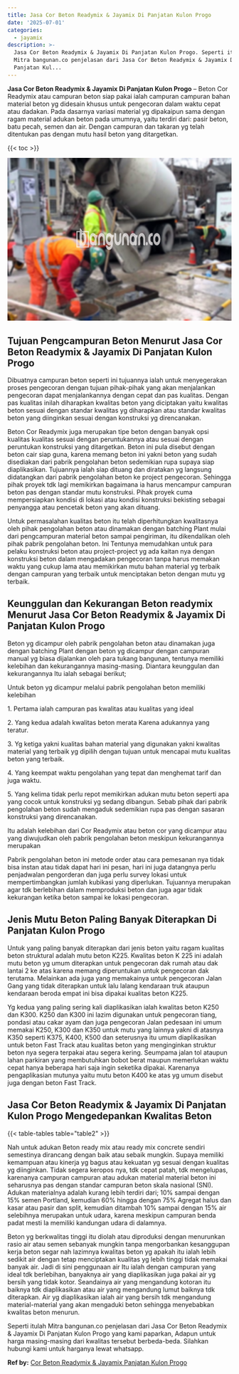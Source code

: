 ```yaml
---
title: Jasa Cor Beton Readymix & Jayamix Di Panjatan Kulon Progo
date: '2025-07-01'
categories:
  - jayamix
description: >-
  Jasa Cor Beton Readymix & Jayamix Di Panjatan Kulon Progo. Seperti itulah
  Mitra bangunan.co penjelasan dari Jasa Cor Beton Readymix & Jayamix Di
  Panjatan Kul...
---
```


**Jasa Cor Beton Readymix & Jayamix Di Panjatan Kulon Progo** – Beton Cor Readymix atau campuran beton siap pakai ialah campuran campuran bahan material beton yg didesain khusus untuk pengecoran dalam waktu cepat atau dadakan. Pada dasarnya variasi material yg dipakaipun sama dengan ragam material adukan beton pada umumnya, yaitu terdiri dari: pasir beton, batu pecah, semen dan air. Dengan campuran dan takaran yg telah ditentukan pas dengan mutu hasil beton yang ditargetkan.

{{< toc >}}

![Jasa Cor Beton Readymix & Jayamix Di Panjatan Kulon Progo](/images/jasa-cor-readymix-22.png)

## Tujuan Pengcampuran Beton Menurut Jasa Cor Beton Readymix & Jayamix Di Panjatan Kulon Progo

Dibuatnya campuran beton seperti ini tujuannya ialah untuk menyegerakan proses pengecoran dengan tujuan pihak-pihak yang akan menjalankan pengecoran dapat menjalankannya dengan cepat dan pas kualitas. Dengan pas kualitas inilah diharapkan kwalitas beton yang diciptakan yaitu kwalitas beton sesuai dengan standar kwalitas yg diharapkan atau standar kwalitas beton yang diinginkan sesuai dengan konstruksi yg direncanakan.

Beton Cor Readymix juga merupakan tipe beton dengan banyak opsi kualitas kualitas sesuai dengan peruntukannya atau sesuai dengan peruntukan konstruksi yang ditargetkan. Beton ini pula disebut dengan beton cair siap guna, karena memang beton ini yakni beton yang sudah disediakan dari pabrik pengolahan beton sedemikian rupa supaya siap diaplikasikan. Tujuannya ialah siap dituang dan diratakan yg langsung didatangkan dari pabrik pengolahan beton ke project pengecoran. Sehingga pihak proyek tdk lagi memikirkan bagaimana ia harus mencampur campuran beton pas dengan standar mutu konstruksi. Pihak proyek cuma mempersiapkan kondisi di lokasi atau kondisi konstruksi bekisting sebagai penyangga atau pencetak beton yang akan dituang.

Untuk permasalahan kualitas beton itu telah diperhitungkan kwalitasnya oleh pihak pengolahan beton atau dinamakan dengan batching Plant mulai dari pengcampuran material beton sampai pengiriman, itu dikendalikan oleh pihak pabrik pengolahan beton. Ini Tentunya memudahkan untuk para pelaku konstruksi beton atau project-project yg ada kaitan nya dengan konstruksi beton dalam mengadakan pengecoran tanpa harus memakan waktu yang cukup lama atau memikirkan mutu bahan material yg terbaik dengan campuran yang terbaik untuk menciptakan beton dengan mutu yg terbaik.

## Keunggulan dan Kekurangan Beton readymix Menurut Jasa Cor Beton Readymix & Jayamix Di Panjatan Kulon Progo

Beton yg dicampur oleh pabrik pengolahan beton atau dinamakan juga dengan batching Plant dengan beton yg dicampur dengan campuran manual yg biasa dijalankan oleh para tukang bangunan, tentunya memiliki kelebihan dan kekurangannya masing-masing. Diantara keunggulan dan kekurangannya Itu ialah sebagai berikut;

Untuk beton yg dicampur melalui pabrik pengolahan beton memiliki kelebihan

1\. Pertama ialah campuran pas kwalitas atau kualitas yang ideal

2\. Yang kedua adalah kwalitas beton merata Karena adukannya yang teratur.

3\. Yg ketiga yakni kualitas bahan material yang digunakan yakni kwalitas material yang terbaik yg dipilih dengan tujuan untuk mencapai mutu kualitas beton yang terbaik.

4\. Yang keempat waktu pengolahan yang tepat dan menghemat tarif dan juga waktu.

5\. Yang kelima tidak perlu repot memikirkan adukan mutu beton seperti apa yang cocok untuk konstruksi yg sedang dibangun. Sebab pihak dari pabrik pengolahan beton sudah mengaduk sedemikian rupa pas dengan sasaran konstruksi yang direncanakan.

Itu adalah kelebihan dari Cor Readymix atau beton cor yang dicampur atau yang diwujudkan oleh pabrik pengolahan beton meskipun kekurangannya merupakan

Pabrik pengolahan beton ini metode order atau cara pemesanan nya tidak bisa instan atau tidak dapat hari ini pesan, hari ini juga datangnya perlu penjadwalan pengorderan dan juga perlu survey lokasi untuk mempertimbangkan jumlah kubikasi yang diperlukan. Tujuannya merupakan agar tdk berlebihan dalam memproduksi beton dan juga agar tidak kekurangan ketika beton sampai ke lokasi pengecoran.

## Jenis Mutu Beton Paling Banyak Diterapkan Di Panjatan Kulon Progo

Untuk yang paling banyak diterapkan dari jenis beton yaitu ragam kualitas beton struktural adalah mutu beton K225. Kwalitas beton K 225 ini adalah mutu beton yg umum diterapkan untuk pengecoran dak rumah atau dak lantai 2 ke atas karena memang diperuntukan untuk pengecoran dak terutama. Melainkan ada juga yang memakainya untuk pengecoran Jalan Gang yang tidak diterapkan untuk lalu lalang kendaraan truk ataupun kendaraan beroda empat ini bisa dipakai kualitas beton K225.

Yg kedua yang paling sering kali diaplikasikan ialah kwalitas beton K250 dan K300. K250 dan K300 ini lazim digunakan untuk pengecoran tiang, pondasi atau cakar ayam dan juga pengecoran Jalan pedesaan ini umum memakai K250, K300 dan K350 untuk mutu yang lainnya yakni di atasnya K350 seperti K375, K400, K500 dan seterusnya itu umum diaplikasikan untuk beton Fast Track atau kualitas beton yang menginginkan struktur beton nya segera terpakai atau segera kering. Seumpama jalan tol ataupun lahan parkiran yang membutuhkan bobot berat maupun memerlukan waktu cepat hanya beberapa hari saja ingin seketika dipakai. Karenanya pengaplikasian mutunya yaitu mutu beton K400 ke atas yg umum disebut juga dengan beton Fast Track.

## Jasa Cor Beton Readymix & Jayamix Di Panjatan Kulon Progo Mengedepankan Kwalitas Beton

{{< table-tables table="table2" >}}

Nah untuk adukan Beton ready mix atau ready mix concrete sendiri semestinya dirancang dengan baik atau sebaik mungkin. Supaya memiliki kemampuan atau kinerja yg bagus atau kekuatan yg sesuai dengan kualitas yg diinginkan. Tidak segera keropos nya, tdk cepat patah, tdk mengelupas, karenanya campuran campuran atau adukan material material beton ini seharusnya pas dengan standar campuran beton skala nasional (SNI). Adukan materialnya adalah kurang lebih terdiri dari; 10% sampai dengan 15% semen Portland, kemudian 60% hingga dengan 75% Agregat halus dan kasar atau pasir dan split, kemudian ditambah 10% sampai dengan 15% air selebihnya merupakan untuk udara, karena meskipun campuran benda padat mesti Ia memiliki kandungan udara di dalamnya.

Beton yg berkwalitas tinggi itu diolah atau diproduksi dengan menurunkan rasio air atau semen sebanyak mungkin tanpa mengorbankan kesanggupan kerja beton segar nah lazimnya kwalitas beton yg apakah itu ialah lebih sedikit air dengan tetap menciptakan kualitas yg lebih tinggi tidak memakai banyak air. Jadi di sini penggunaan air Itu ialah dengan campuran yang ideal tdk berlebihan, banyaknya air yang diaplikasikan juga pakai air yg bersih yang tidak kotor. Seandainya air yang mengandung kotoran itu baiknya tdk diaplikasikan atau air yang mengandung lumut baiknya tdk diterapkan. Air yg diaplikasikan ialah air yang bersih tdk mengandung material-material yang akan mengaduki beton sehingga menyebabkan kwalitas beton menurun.

Seperti itulah Mitra bangunan.co penjelasan dari Jasa Cor Beton Readymix & Jayamix Di Panjatan Kulon Progo yang kami paparkan, Adapun untuk harga masing-masing dari kwalitas tersebut berbeda-beda. Silahkan hubungi kami untuk harganya lewat whatsapp.

**Ref by:** [Cor Beton Readymix & Jayamix Panjatan Kulon Progo](https://id.wikipedia.org/wiki/Cor)
